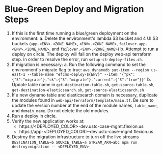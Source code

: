 #  Blue-Green Deploy and Migration Steps
1) If this is the first time running a blue/green deployment on the environment:
  a. Delete the environment's lambda S3 bucket and 4 UI S3 buckets (`app.<ENV>.<ZONE_NAME>`, `<ENV>.<ZONE_NAME>`, `failover.app.<ENV>.<ZONE_NAME>`, and `failover.<ENV>.<ZONE_NAME>`)
  b. Attempt to run a deploy on circle. The deploy will fail on the deploy web-api terraform step. In order to resolve the error, run `setup-s3-deploy-files.sh`.
2) If migration is necessary:
	a. Run the following command to set the environment's migrate flag to true:
	```aws dynamodb put-item --region us-east-1 --table-name "efcms-deploy-${ENV}" --item '{"pk":{"S":"migrate"},"sk":{"S":"migrate"},"current":{"S":"true"}}'```
	b. Update table name in `get-destination-table.sh`, `get-source-table.sh`, `get-destination-elasticsearch.sh`, `get-source-elasticsearch.sh`
3) If a new dynamo table and elasticsearch domain is necessary, duplicate the modules found in `web-api/terraform/template/main.tf`. Be sure to update the version number at the end of the module names, `table_name`, and `domain_name`. Do not delete the old modules.
4) Run a deploy in circle.
5) Verify the new application works at: 
	- https://<DEPLOYED_COLOR>-dev.ustc-case-mgmt.flexion.us
	- https://app-<DEPLOYED_COLOR>-dev.ustc-case-mgmt.flexion.us
6) Destroy the migration infrastructure to turn off the live streams
	`DESTINATION_TABLE=b SOURCE_TABLE=a STREAM_ARN=abc npm run destroy:migration -- <DEPLOYED_ENV>`